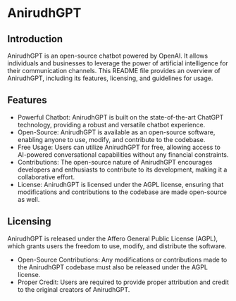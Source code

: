 # AnirudhGPT

## Introduction
AnirudhGPT is an open-source chatbot powered by OpenAI. It allows individuals and businesses to leverage the power of artificial intelligence for their communication channels. This README file provides an overview of AnirudhGPT, including its features, licensing, and guidelines for usage.

## Features
- Powerful Chatbot: AnirudhGPT is built on the state-of-the-art ChatGPT technology, providing a robust and versatile chatbot experience.
- Open-Source: AnirudhGPT is available as an open-source software, enabling anyone to use, modify, and contribute to the codebase.
- Free Usage: Users can utilize AnirudhGPT for free, allowing access to AI-powered conversational capabilities without any financial constraints.
- Contributions: The open-source nature of AnirudhGPT encourages developers and enthusiasts to contribute to its development, making it a collaborative effort.
- License: AnirudhGPT is licensed under the AGPL license, ensuring that modifications and contributions to the codebase are made open-source as well.

## Licensing
AnirudhGPT is released under the Affero General Public License (AGPL), which grants users the freedom to use, modify, and distribute the software.

- Open-Source Contributions: Any modifications or contributions made to the AnirudhGPT codebase must also be released under the AGPL license.
- Proper Credit: Users are required to provide proper attribution and credit to the original creators of AnirudhGPT.
